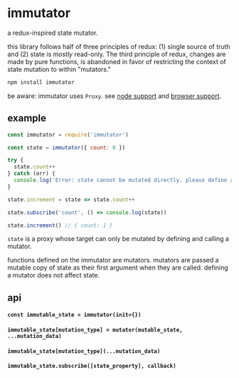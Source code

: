 # immutator

a redux-inspired state mutator. 

this library follows half of three principles of redux: (1) single source of truth and (2) state is *mostly* read-only. The third principle of redux, changes are made by pure functions, is abandoned in favor of restricting the context of state mutation to within "mutators."

```js
npm install immutator
```

be aware: immutator uses `Proxy`. see [node support](http://node.green/#ES2015-built-ins-Proxy) and [browser support](https://caniuse.com/#feat=proxy).

## example

```js
const immutator = require('immutator')

const state = immutator({ count: 0 })

try {
  state.count++
} catch (err) {
  console.log('Error: state cannot be mutated directly. please define a mutator.')
}

state.increment = state => state.count++

state.subscribe('count', () => console.log(state))

state.increment() // { count: 1 }
```

`state` is a proxy whose target can only be mutated by defining and calling a mutator.

functions defined on the immutator are mutators. mutators are passed a mutable copy of state as their first argument when they are called. defining a mutator does not affect state.

## api

#### `const immutable_state = immutator(init={})`

#### `immutable_state[mutation_type] = mutator(mutable_state, ...mutation_data)`

#### `immutable_state[mutation_type](...mutation_data)`

#### `immutable_state.subscribe([state_property], callback)`